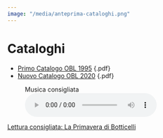 ```yaml
---
image: "/media/anteprima-cataloghi.png"
---
```

# Cataloghi

* [Primo Catalogo OBL 1995](/media/catal%202001-full%20con%20nomi.pdf) {.pdf}
* [Nuovo Catalogo OBL 2020](/media/Catal%20agg%20giugno%202020-full.pdf) {.pdf}

<figure><figcaption>Musica consigliata</figcaption><audio metadata controls src="/media/ventotene.mp3">Your browser does not support the <code>audio</code> element</audio></figure>

[Lettura consigliata: La Primavera di Botticelli](https://www.guidaturistica-michelebusillo.com/it/dettagli-di-primavera/)
